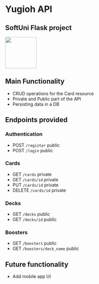 # Yugioh API #
## SoftUni Flask project ## 
<img src="https://upload.wikimedia.org/wikipedia/commons/thumb/3/3c/Flask_logo.svg/1280px-Flask_logo.svg.png" width= "100px"/>

## Main Functionality ##
- CRUD operations for the Card resource
- Private and Public part of the API
- Persisting data in a DB

## Endpoints provided ##

### Authentication ###
- POST  `/register` public
- POST `/login` public

### Cards ###
- GET `/cards` private
- GET `/cards/id` private
- PUT `/cards/id` private
- DELETE `/cards/id` private

### Decks ###
- GET `/decks` public
- GET `/decks/id` public

### Boosters ###
- GET `/boosters` public
- GET `/boosters/deck_name` public

## Future functionality ##
- Add mobile app UI
